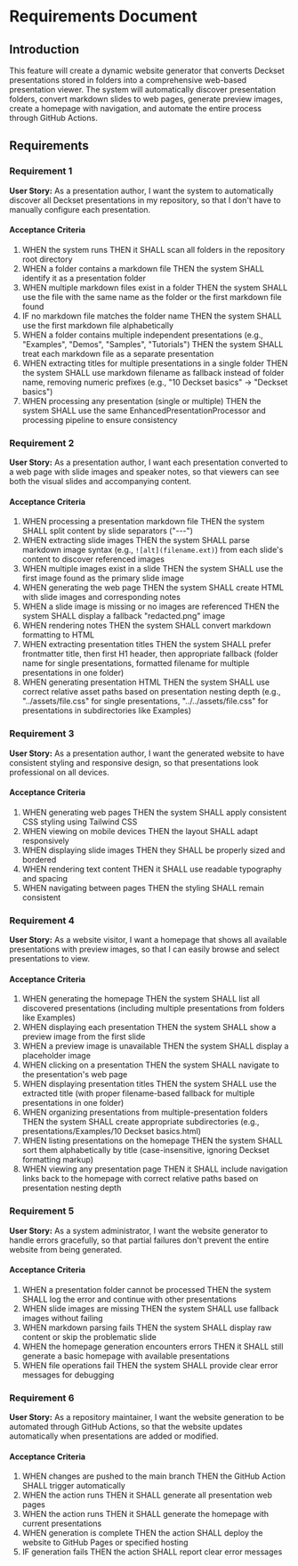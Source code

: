 # Requirements Document

## Introduction

This feature will create a dynamic website generator that converts Deckset presentations stored in folders into a comprehensive web-based presentation viewer. The system will automatically discover presentation folders, convert markdown slides to web pages, generate preview images, create a homepage with navigation, and automate the entire process through GitHub Actions.

## Requirements

### Requirement 1

**User Story:** As a presentation author, I want the system to automatically discover all Deckset presentations in my repository, so that I don't have to manually configure each presentation.

#### Acceptance Criteria

1. WHEN the system runs THEN it SHALL scan all folders in the repository root directory
2. WHEN a folder contains a markdown file THEN the system SHALL identify it as a presentation folder
3. WHEN multiple markdown files exist in a folder THEN the system SHALL use the file with the same name as the folder or the first markdown file found
4. IF no markdown file matches the folder name THEN the system SHALL use the first markdown file alphabetically
5. WHEN a folder contains multiple independent presentations (e.g., "Examples", "Demos", "Samples", "Tutorials") THEN the system SHALL treat each markdown file as a separate presentation
6. WHEN extracting titles for multiple presentations in a single folder THEN the system SHALL use markdown filename as fallback instead of folder name, removing numeric prefixes (e.g., "10 Deckset basics" → "Deckset basics")
7. WHEN processing any presentation (single or multiple) THEN the system SHALL use the same EnhancedPresentationProcessor and processing pipeline to ensure consistency

### Requirement 2

**User Story:** As a presentation author, I want each presentation converted to a web page with slide images and speaker notes, so that viewers can see both the visual slides and accompanying content.

#### Acceptance Criteria

1. WHEN processing a presentation markdown file THEN the system SHALL split content by slide separators ("---")
2. WHEN extracting slide images THEN the system SHALL parse markdown image syntax (e.g., `![alt](filename.ext)`) from each slide's content to discover referenced images
3. WHEN multiple images exist in a slide THEN the system SHALL use the first image found as the primary slide image
4. WHEN generating the web page THEN the system SHALL create HTML with slide images and corresponding notes
5. WHEN a slide image is missing or no images are referenced THEN the system SHALL display a fallback "redacted.png" image
6. WHEN rendering notes THEN the system SHALL convert markdown formatting to HTML
7. WHEN extracting presentation titles THEN the system SHALL prefer frontmatter title, then first H1 header, then appropriate fallback (folder name for single presentations, formatted filename for multiple presentations in one folder)
8. WHEN generating presentation HTML THEN the system SHALL use correct relative asset paths based on presentation nesting depth (e.g., "../assets/file.css" for single presentations, "../../assets/file.css" for presentations in subdirectories like Examples)

### Requirement 3

**User Story:** As a presentation author, I want the generated website to have consistent styling and responsive design, so that presentations look professional on all devices.

#### Acceptance Criteria

1. WHEN generating web pages THEN the system SHALL apply consistent CSS styling using Tailwind CSS
2. WHEN viewing on mobile devices THEN the layout SHALL adapt responsively
3. WHEN displaying slide images THEN they SHALL be properly sized and bordered
4. WHEN rendering text content THEN it SHALL use readable typography and spacing
5. WHEN navigating between pages THEN the styling SHALL remain consistent

### Requirement 4

**User Story:** As a website visitor, I want a homepage that shows all available presentations with preview images, so that I can easily browse and select presentations to view.

#### Acceptance Criteria

1. WHEN generating the homepage THEN the system SHALL list all discovered presentations (including multiple presentations from folders like Examples)
2. WHEN displaying each presentation THEN the system SHALL show a preview image from the first slide
3. WHEN a preview image is unavailable THEN the system SHALL display a placeholder image
4. WHEN clicking on a presentation THEN the system SHALL navigate to the presentation's web page
5. WHEN displaying presentation titles THEN the system SHALL use the extracted title (with proper filename-based fallback for multiple presentations in one folder)
6. WHEN organizing presentations from multiple-presentation folders THEN the system SHALL create appropriate subdirectories (e.g., presentations/Examples/10 Deckset basics.html)
7. WHEN listing presentations on the homepage THEN the system SHALL sort them alphabetically by title (case-insensitive, ignoring Deckset formatting markup)
8. WHEN viewing any presentation page THEN it SHALL include navigation links back to the homepage with correct relative paths based on presentation nesting depth

### Requirement 5

**User Story:** As a system administrator, I want the website generator to handle errors gracefully, so that partial failures don't prevent the entire website from being generated.

#### Acceptance Criteria

1. WHEN a presentation folder cannot be processed THEN the system SHALL log the error and continue with other presentations
2. WHEN slide images are missing THEN the system SHALL use fallback images without failing
3. WHEN markdown parsing fails THEN the system SHALL display raw content or skip the problematic slide
4. WHEN the homepage generation encounters errors THEN it SHALL still generate a basic homepage with available presentations
5. WHEN file operations fail THEN the system SHALL provide clear error messages for debugging

### Requirement 6

**User Story:** As a repository maintainer, I want the website generation to be automated through GitHub Actions, so that the website updates automatically when presentations are added or modified.

#### Acceptance Criteria

1. WHEN changes are pushed to the main branch THEN the GitHub Action SHALL trigger automatically
2. WHEN the action runs THEN it SHALL generate all presentation web pages
3. WHEN the action runs THEN it SHALL generate the homepage with current presentations
4. WHEN generation is complete THEN the action SHALL deploy the website to GitHub Pages or specified hosting
5. IF generation fails THEN the action SHALL report clear error messages